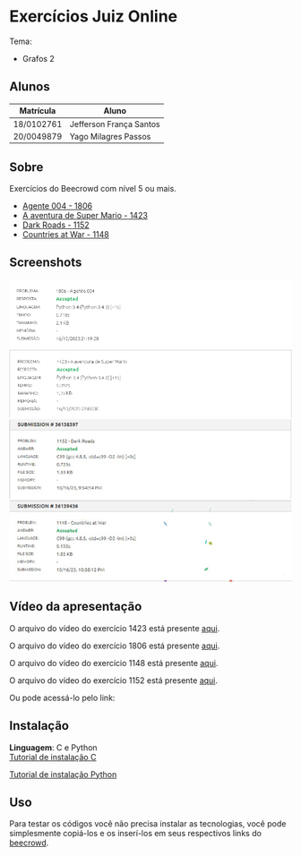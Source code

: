 # Exercícios Juiz Online

Tema:
 - Grafos 2 

## Alunos
| Matrícula  | Aluno                   |
| ---------- | ----------------------- |
| 18/0102761 | Jefferson França Santos |
| 20/0049879 |  Yago Milagres Passos   |

## Sobre 
Exercícios do Beecrowd com nível 5 ou mais.

- [Agente 004 - 1806](https://www.beecrowd.com.br/repository/UOJ_1806.html)
- [A aventura de Super Mario - 1423](https://www.beecrowd.com.br/repository/UOJ_1423.html)
- [Dark Roads - 1152](https://www.beecrowd.com.br/repository/UOJ_1152.html)
- [Countries at War - 1148](https://www.beecrowd.com.br/repository/UOJ_1148.html)

## Screenshots
![Accepted 1806](Agente_004_1806/img/1806.png)
![Accepted 1423](A_aventura_de_Super_Mario_1423/img/1423.png)
![Accepted 1152](Dark_Roads_1152/img/1152.jpg)
![Accepted 1148](Countries_at_War_1148/img/1148.jpg)

## Vídeo da apresentação
O arquivo do vídeo do exercício 1423 está presente [aqui](A_aventura_de_Super_Mario_1423/img/1423.mp4).

O arquivo do vídeo do exercício 1806 está presente [aqui](Agente_004_1806/img/1806.mp4).

O arquivo do vídeo do exercício 1148 está presente [aqui](Countries_at_War_1148/img/1148.mp4).

O arquivo do vídeo do exercício 1152 está presente [aqui](Dark_Roads_1152/img/1152.mp4).


Ou pode acessá-lo pelo link:

## Instalação 
**Linguagem**: C e Python<br>
[Tutorial de instalação C](https://learn.microsoft.com/pt-br/cpp/build/vscpp-step-0-installation?)

[Tutorial de instalação Python](https://www.digitalocean.com/community/tutorials/install-python-windows-10)

## Uso 
Para testar os códigos você não precisa instalar as tecnologias, você pode simplesmente copiá-los e os inserí-los em seus respectivos links do [beecrowd](https://www.beecrowd.com.br/judge/en/login).


